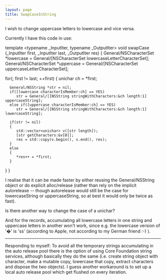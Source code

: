 ```yaml
---
layout: page
title: SwapCaseInString
---
```


I wish to change uppercase letters to lowercase and vice versa.

Currently I have this code in use:

    

template <typename _InputIter, typename _OutputIter>
void swapCase (_InputIter first, _InputIter last, _OutputIter res)
{
   General/NSCharacterSet *lowercase = General/[NSCharacterSet lowercaseLetterCharacterSet];
   General/NSCharacterSet *uppercase = General/[NSCharacterSet uppercaseLetterCharacterSet];

   for(; first != last; ++first)
   {
      unichar ch = *first;

      General/NSString *str = nil;
      if([lowercase characterIsMember:ch] == YES)
         str = General/[[NSString stringWithCharacters:&ch length:1] uppercaseString];
      else if([uppercase characterIsMember:ch] == YES)
         str = General/[[NSString stringWithCharacters:&ch length:1] lowercaseString];

      if(str != nil)
      {
         std::vector<unichar> v([str length]);
         [str getCharacters:&v[0]];
         res = std::copy(v.begin(), v.end(), res);
      }
      else
      {
         *res++ = *first;
      }
   }
}



I realise that it can be made faster by either reusing the General/NSString object or do explicit alloc/release (rather than rely on the implicit autorelease -- though autorelease would still be the case for lowercaseString or uppercaseString, so at best it would only be twice as fast).

Is there another way to change the case of a unichar?

And for the records, accumulating all lowercase letters in one string and uppercase letters in another won't work, since e.g. the lowercase version of '�' is 'ss' (according to Apple, not according to my German friend :-) ).

----

Responding to myself: To avoid all the temporary strings accumulating in the auto release pool there is the option of using Core Foundation string services, although basically they do the same (i.e. create string object with character, make a mutable copy, lowercase that copy, extract characters and dispose the two objects).  I guess another workaround is to set up a local auto release pool which get flushed on every iteration.
